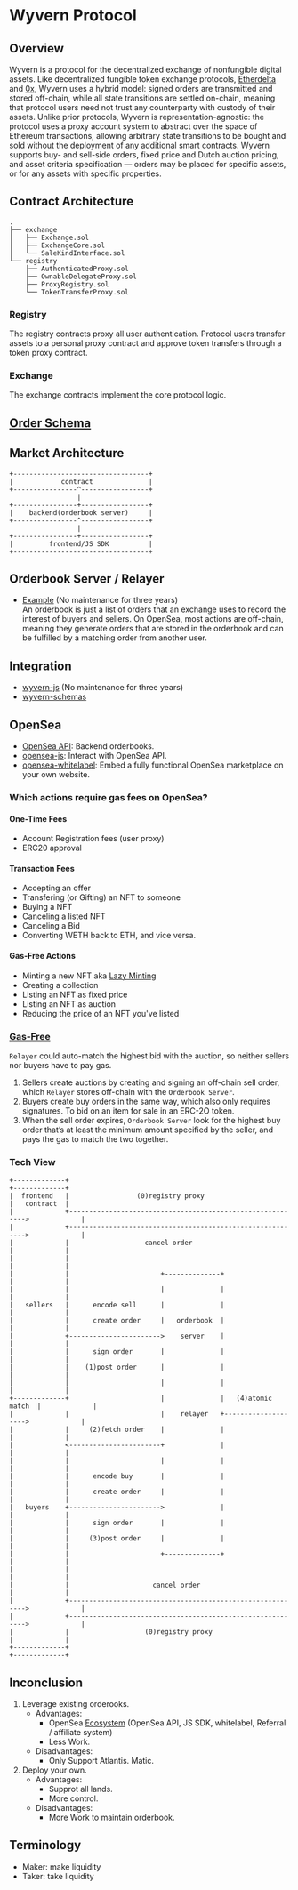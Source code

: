 # Wyvern Protocol

## Overview

Wyvern is a protocol for the decentralized exchange of nonfungible digital assets. Like decentralized fungible token exchange protocols, [Etherdelta](https://etherdelta.com) and [0x](https://0xproject.com), Wyvern uses a hybrid model: signed orders are transmitted and stored off-chain, while all state transitions are settled on-chain, meaning that protocol users need not trust any counterparty with custody of their assets. Unlike prior protocols, Wyvern is representation-agnostic: the protocol uses a proxy account system to abstract over the space of Ethereum transactions, allowing arbitrary state transitions to be bought and sold without the deployment of any additional smart contracts. Wyvern supports buy- and sell-side orders, fixed price and Dutch auction pricing, and asset criteria specification — orders may be placed for specific assets, or for any assets with specific properties.

## Contract Architecture
```
.
├── exchange
│   ├── Exchange.sol
│   ├── ExchangeCore.sol
│   └── SaleKindInterface.sol
└── registry
    ├── AuthenticatedProxy.sol
    ├── OwnableDelegateProxy.sol
    ├── ProxyRegistry.sol
    └── TokenTransferProxy.sol
```

### Registry

The registry contracts proxy all user authentication. Protocol users transfer assets to a personal proxy contract and approve token transfers through a token proxy contract. 

### Exchange

The exchange contracts implement the core protocol logic. 

## [Order Schema](./order-schema.md)

## Market Architecture

```
+----------------------------------+
|            contract              |
+----------------^-----------------+
                 |
+----------------+-----------------+
|    backend(orderbook server)     |
+----------------^-----------------+
                 |
+----------------+-----------------+
|         frontend/JS SDK          |
+----------------------------------+
```

## Orderbook Server / Relayer
* [Example](https://github.com/ProjectWyvern/example-orderbook-server) (No maintenance for three years)  
An orderbook is just a list of orders that an exchange uses to record the interest of buyers and sellers. On OpenSea, most actions are off-chain, meaning they generate orders that are stored in the orderbook and can be fulfilled by a matching order from another user.

## Integration
* [wyvern-js](https://github.com/ProjectWyvern/wyvern-js) (No maintenance for three years) 
* [wyvern-schemas](https://github.com/ProjectWyvern/wyvern-schemas.git)

## OpenSea
* [OpenSea API](https://docs.opensea.io/reference#api-overview): Backend orderbooks.
* [opensea-js](https://github.com/ProjectOpenSea/opensea-js): Interact with OpenSea API. 
* [opensea-whitelabel](https://github.com/ProjectOpenSea/opensea-whitelabel): Embed a fully functional OpenSea marketplace on your own website.

### Which actions require gas fees on OpenSea?

#### One-Time Fees
* Account Registration fees (user proxy)
* ERC20 approval

#### Transaction Fees
- Accepting an offer
- Transfering (or Gifting) an NFT to someone
- Buying a NFT
- Canceling a listed NFT
- Canceling a Bid
- Converting WETH back to ETH, and vice versa.

#### Gas-Free Actions
- Minting a new NFT aka [Lazy Minting](https://opensea.io/blog/announcements/introducing-the-collection-manager/)
- Creating a collection
- Listing an NFT as fixed price
- Listing an NFT as auction
- Reducing the price of an NFT you've listed 

### [Gas-Free](https://medium.com/opensea/introducing-ebay-style-auctions-for-crypto-collectibles-47ba856155de)
`Relayer` could auto-match the highest bid with the auction, so neither sellers nor buyers have to pay gas.
1. Sellers create auctions by creating and signing an off-chain sell order, which `Relayer` stores off-chain with the `Orderbook Server`. 
2. Buyers create buy orders in the same way, which also only requires signatures. To bid on an item for sale in an ERC-2O token.
3. When the sell order expires, `Orderbook Server` look for the highest buy order that’s at least the minimum amount specified by the seller, and pays the gas to match the two together. 

### Tech View
```
+-------------+                                                           +-------------+
|  frontend   |                 (0)registry proxy                         |   contract  |
|             +----------------------------------------------------------->             |
|             +----------------------------------------------------------->             |
|             |                   cancel order                            |             |
|             |                                                           |             |
|             |                       +--------------+                    |             |
|             |                       |              |                    |             |
|   sellers   |      encode sell      |              |                    |             |
|             |      create order     |   orderbook  |                    |             |
|             +----------------------->    server    |                    |             |
|             |      sign order       |              |                    |             |
|             |    (1)post order      |              |                    |             |
|             |                       |              |                    |             |
+-------------+                       |              |   (4)atomic match  |             |
|             |                       |    relayer   +-------------------->             |
|             |     (2)fetch order    |              |                    |             |
|             <-----------------------+              |                    |             |
|             |                       |              |                    |             |
|             |      encode buy       |              |                    |             |
|             |      create order     |              |                    |             |
|   buyers    +----------------------->              |                    |             |
|             |      sign order       |              |                    |             |
|             |     (3)post order     |              |                    |             |
|             |                       +--------------+                    |             |
|             |                                                           |             |
|             |                     cancel order                          |             |
|             +----------------------------------------------------------->             |
|             +----------------------------------------------------------->             |
|             |                   (0)registry proxy                       |             |
+-------------+                                                           +-------------+
```
## Inconclusion
1. Leverage existing orderooks.
	* Advantages:
		- OpenSea [Ecosystem](https://docs.opensea.io/docs/opensea-presale) (OpenSea API, JS SDK, whitelabel, Referral / affiliate system)
		- Less Work.
	* Disadvantages:
		- Only Support Atlantis. Matic.
2. Deploy your own.
	* Advantages:
		- Supprot all lands.
		- More control.
	* Disadvantages:
		- More Work to maintain orderbook.

## Terminology
* Maker: make liquidity
* Taker: take liquidity
